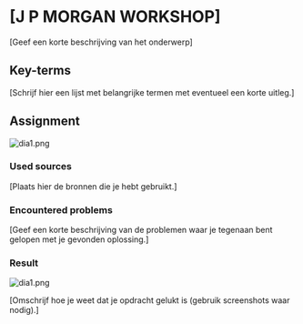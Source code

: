 # [J P MORGAN WORKSHOP]

[Geef een korte beschrijving van het onderwerp]

## Key-terms

[Schrijf hier een lijst met belangrijke termen met eventueel een korte uitleg.]

## Assignment

![dia1.png](C:\Users\Administrator\OneDrive\Documenten\TechGrounds\Clone\cloud-assignments-JAZ4u\00_includes\Presentation_Screenshots\JP%20Morgan%20Workshop\dia1.png)

### Used sources

[Plaats hier de bronnen die je hebt gebruikt.]

### Encountered problems

[Geef een korte beschrijving van de problemen waar je tegenaan bent gelopen met je gevonden oplossing.]

### Result

![dia1.png](C:\Users\Administrator\OneDrive\Documenten\TechGrounds\Clone\cloud-assignments-JAZ4u\00_includes\Presentation_Screenshots\JP%20Morgan%20Workshop\dia1.png)

[Omschrijf hoe je weet dat je opdracht gelukt is (gebruik screenshots waar nodig).]